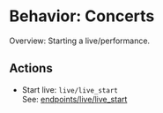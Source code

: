 # Behavior: Concerts

Overview: Starting a live/performance.

## Actions

- Start live: `live/live_start`  
   See: [endpoints/live/live_start](../../endpoints/live/live_start/README.md)
